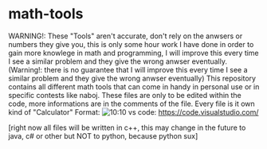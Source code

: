# math-tools
WARNING!: These "Tools" aren't accurate, don't rely on the anwsers or numbers they give you, this is only some hour work I have done in order to gain
more knowlege in math and programming, I will improve this every time I see a similar problem and they give the wrong anwser eventually. (Warning!: there is no guarantee that I will improve this every time I see a similar problem and they give the wrong anwser eventually) 
This repository contains all different math tools that can come in handy in personal use or in specific 
contests like naboj. 
These files are only to be edited within the code, more informations are in the comments of the file.
Every file is it own kind of "Calculator" 
Format: ![10:10](https://ih1.redbubble.net/image.1470587088.2816/st,small,507x507-pad,600x600,f8f8f8.jpg)
vs code: https://code.visualstudio.com/

[right now all files will be written in c++, this may change in the future
to java, c# or other but NOT to python, because python sux]
